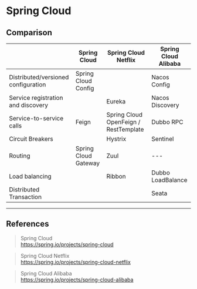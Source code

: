 # Spring Cloud

## Comparison
|  | Spring Cloud | Spring Cloud Netflix | Spring Cloud Alibaba |
| --- | --- | --- | --- |
| Distributed/versioned configuration | Spring Cloud Config |  | Nacos Config |
| Service registration and discovery |  | Eureka | Nacos Discovery |
| Service-to-service calls | Feign | Spring Cloud OpenFeign / RestTemplate | Dubbo RPC |
| Circuit Breakers |  | Hystrix | Sentinel |
| Routing | Spring Cloud Gateway | Zuul | --- |
| Load balancing |  | Ribbon | Dubbo LoadBalance |
| Distributed Transaction |  |  | Seata |

---
## References
> Spring Cloud  
https://spring.io/projects/spring-cloud

> Spring Cloud Netflix  
https://spring.io/projects/spring-cloud-netflix

> Spring Cloud Alibaba  
https://spring.io/projects/spring-cloud-alibaba
